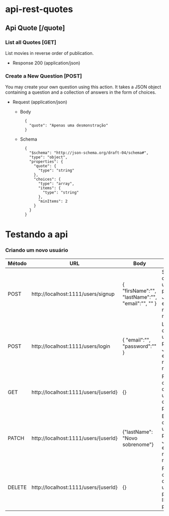 # api-rest-quotes

## Api Quote [/quote]

### List all Quotes [GET]

List movies in reverse order of publication.

- Response 200 (application/json)
### Create a New Question [POST]

You may create your own question using this action. It takes a JSON object
containing a question and a collection of answers in the form of choices.

- Request (application/json)

  - Body

          {
            "quote": "Apenas uma desmonstração"
          }

  - Schema

          {
            "$schema": "http://json-schema.org/draft-04/schema#",
            "type": "object",
            "properties": {
              "quote": {
                "type": "string"
              },
              "choices": {
                "type": "array",
                "items": {
                  "type": "string"
                },
                "minItems": 2
              }
            }
          }
          
 # Testando a api
 
 ### Criando um novo usuário
 
| Método | URL | Body| Ação |
| --- | --- | --- | --- |
| POST | http://localhost:1111/users/signup | { "firsName":"", "lastName":"", "email":"", "" } |Salva os dados do usário a partir do JSON enviado na requisição |
| POST | http://localhost:1111/users/login | { "email":"", "password":"" } |Logar os dados do usário a partir do JSON enviado na requisição |
| GET | http://localhost:1111/users/{userId} | {} |Retorna os dados do usuário com o ID passado|
| PATCH | http://localhost:1111/users/{userId} | {"lastName": "Novo sobrenome"} |Editar os dados do usário a partir do JSON enviado na requisição |
| DELETE | http://localhost:1111/users/{userId} | {} |Remove os dados do usuário a partir do ID passado |




